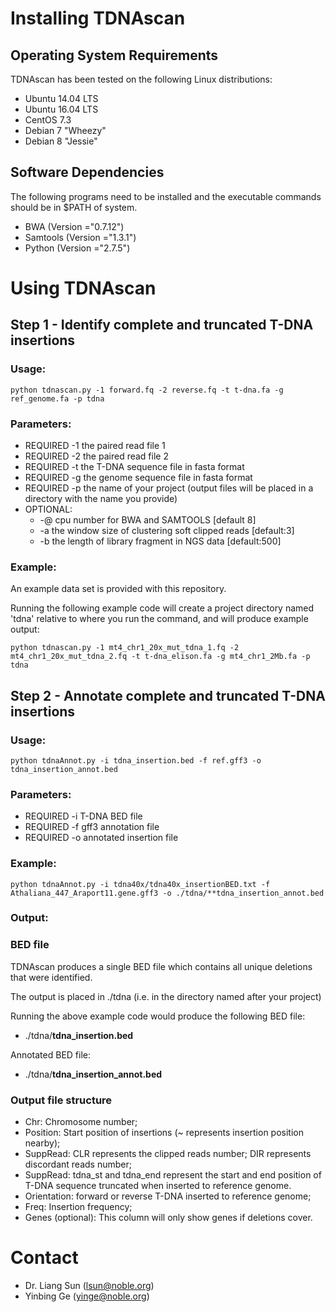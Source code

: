 # Installing TDNAscan 

## Operating System Requirements

TDNAscan has been tested on the following Linux distributions:

* Ubuntu 14.04 LTS
* Ubuntu 16.04 LTS
* CentOS 7.3
* Debian 7 "Wheezy"
* Debian 8 "Jessie"

## Software Dependencies
The following programs need to be installed and the executable commands should be in $PATH of system.
* BWA (Version ="0.7.12")
* Samtools (Version ="1.3.1")
* Python (Version ="2.7.5")


# Using TDNAscan

## Step 1 - Identify complete and truncated T-DNA insertions
  
### Usage: 

`python tdnascan.py -1 forward.fq -2 reverse.fq -t t-dna.fa -g ref_genome.fa -p tdna`

### Parameters:

* REQUIRED -1 the paired read file 1
* REQUIRED -2 the paired read file 2
* REQUIRED -t the T-DNA sequence file in fasta format
* REQUIRED -g the genome sequence file in fasta format
* REQUIRED -p the name of your project (output files will be placed in a directory with the name you provide)
* OPTIONAL:
	* -@ cpu number for BWA and SAMTOOLS [default 8]
	* -a the window size of clustering soft clipped reads [default:3]
	* -b the length of library fragment in NGS data [default:500]

### Example:

An example data set is provided with this repository.

Running the following example code will create a project directory named 'tdna' relative to where you run the command, and will produce example output:

`python tdnascan.py -1 mt4_chr1_20x_mut_tdna_1.fq -2 mt4_chr1_20x_mut_tdna_2.fq -t t-dna_elison.fa -g mt4_chr1_2Mb.fa -p tdna`

## Step 2 - Annotate complete and truncated T-DNA insertions

### Usage: 

`python tdnaAnnot.py -i tdna_insertion.bed -f ref.gff3 -o tdna_insertion_annot.bed`

### Parameters:

* REQUIRED -i T-DNA BED file
* REQUIRED -f gff3 annotation file
* REQUIRED -o annotated insertion file

### Example:

`python tdnaAnnot.py -i tdna40x/tdna40x_insertionBED.txt -f Athaliana_447_Araport11.gene.gff3 -o ./tdna/**tdna_insertion_annot.bed`


### Output:

### BED file
TDNAscan produces a single BED file which contains all unique deletions that were identified.

The output is placed in ./tdna (i.e. in the directory named after your project)

Running the above example code would produce the following BED file:

* ./tdna/**tdna_insertion.bed**

Annotated BED file:

* ./tdna/**tdna_insertion_annot.bed**

### Output file structure

* Chr: Chromosome number;	
* Position: Start position of insertions (~ represents insertion position nearby);
* SuppRead: CLR represents the clipped reads number; DIR represents discordant reads number;
* SuppRead: tdna_st and tdna_end represent the start and end position of T-DNA sequence truncated when inserted to reference genome.
* Orientation: forward or reverse T-DNA inserted to reference genome;
* Freq: Insertion frequency;
* Genes (optional): This column will only show genes if deletions cover.


# Contact

* Dr. Liang Sun    (lsun@noble.org)
* Yinbing  Ge  (yinge@noble.org)

